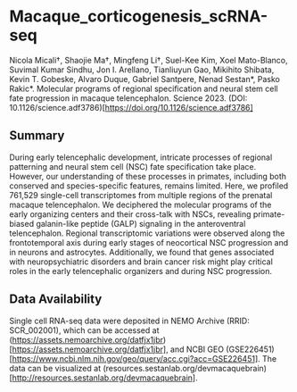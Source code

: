 # Macaque_corticogenesis_scRNA-seq
Nicola Micali†, Shaojie Ma†, Mingfeng Li†, Suel-Kee Kim, Xoel Mato-Blanco, Suvimal Kumar Sindhu, Jon I. Arellano, Tianliuyun Gao, Mikihito Shibata, Kevin T. Gobeske, Alvaro Duque, Gabriel Santpere, Nenad Sestan*, Pasko Rakic*. Molecular programs of regional specification and neural stem cell
fate progression in macaque telencephalon. Science 2023. (DOI: 10.1126/science.adf3786)[https://doi.org/10.1126/science.adf3786]

## Summary
During early telencephalic development, intricate processes of regional patterning and neural stem cell (NSC) fate specification take place. However, our understanding of these processes in primates, including both conserved and species-specific features, remains limited. Here, we profiled 761,529 single-cell transcriptomes from multiple regions of the prenatal macaque telencephalon. We deciphered the molecular programs of the early organizing centers and their cross-talk with NSCs, revealing primate-biased galanin-like peptide (GALP) signaling in the anteroventral telencephalon. Regional transcriptomic variations were observed along the frontotemporal axis during early stages of neocortical NSC progression and in neurons and astrocytes. Additionally, we found that genes associated with neuropsychiatric disorders and brain cancer risk might play critical roles in the early telencephalic organizers and during NSC progression.

## Data Availability
Single cell RNA-seq data were deposited in NEMO Archive (RRID: SCR_002001), which can be accessed at (https://assets.nemoarchive.org/datfjx1jbr)[https://assets.nemoarchive.org/datfjx1jbr], and NCBI GEO (GSE226451)[https://www.ncbi.nlm.nih.gov/geo/query/acc.cgi?acc=GSE226451]. The data can be visualized at (resources.sestanlab.org/devmacaquebrain)[http://resources.sestanlab.org/devmacaquebrain].

